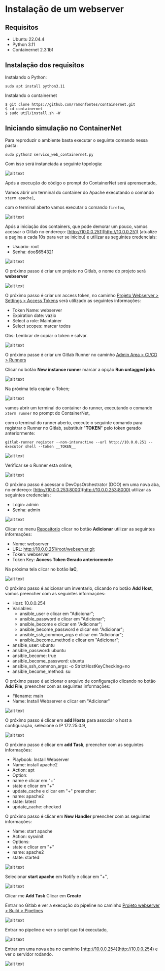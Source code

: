 # Instalação de um webserver

## Requisitos
*  Ubuntu 22.04.4
*  Python 3.11
*  Containernet 2.3.1b1

## Instalação dos requisitos

Instalando o Python:

```shell
sudo apt install python3.11
```

Instalando o containernet

```shell
$ git clone https://github.com/ramonfontes/containernet.git
$ cd containernet
$ sudo util/install.sh -W
```

## Iniciando simulação no ContainerNet

Para reproduzir o ambiente basta executar o seguinte comando nessa pasta:

```shell
sudo python3 servico_web_containernet.py
```
Com isso será instanciada a seguinte topologia:

![alt text](images/webserver_topology.png "Webserver Topology")

Após a execução do código o prompt do ContainerNet será aprensentado,

Vamos abrir um terminal do container do Apache executando o comando `xterm apache1`,

com o terminal aberto vamos executar o comando `firefox`,

![alt text](images/prompt_containernet.png "Prompt ContainerNet")


Após a iniciação dos containers, que pode demorar um pouco, vamos acessar o Gitlab no endereço: [http://10.0.0.251](http://10.0.0.251) (atualize a pagina a cada 10s para ver se iniciou)
e utilizar as seguintes credenciais:
*  Usuario: root
*    Senha: doo$654321

![alt text](images/gitlab_login.png "Gitlab Login")

O próximo passo é criar um projeto no Gitlab, o nome do projeto será **webserver**

![alt text](images/gitlab_project.png "Gitlab Project")

O próximo passo é criar um access token, no caminho [Projeto Webserver > Settings > Access Tokens](http://172.25.0.7/root/webserver/-/settings/access_tokens)
será utilizado as seguintes informações:
*   Token Name: webserver
*   Expiration date: vazio
*   Select a role: Maintainer
*   Select scopes: marcar todos

Obs: Lembrar de copiar o token e salvar.

![alt text](images/gitlab_access_token.png "Gitlab Access Token")

O próximo passe é criar um Gitlab Runner no caminho [Admin Area > CI/CD > Runners](http://172.25.0.7/admin/runners)

Clicar no botão **New instance runner**
marcar a opção **Run untagged jobs**

![alt text](images/gitlab_runner_01.png "Gitlab Runner")

Na próxima tela copiar o Token;

![alt text](images/gitlab_runner_02.png "Gitlab Runner Token")

vamos abrir um terminal do container do runner, executando o comando `xterm runner` no prompt do ContainerNet,

com o terminal do runner aberto, execute o seguinte comando para registrar o Runner no Gitlab, substituir "__TOKEN__" pelo token gerado anteriormente:

```shell
gitlab-runner register --non-interactive --url http://10.0.0.251 --executor shell --token __TOKEN__ 
```

![alt text](images/runner_prompt.png "Registry Runner")

Verificar se o Runner esta online,

![alt text](images/gitlab_runner_online.png "Gitlab Runner Online")

O próximo passo é acessar o DevOpsOrchestrator (DOO) em uma nova aba, no endereço: [http://10.0.0.253:8000](http://10.0.0.253:8000)
utilizar as seguintes credenciais:
*  Login: admin
*  Senha: admin

![alt text](images/doo_login.png "DOO Login")

Clicar no menu [Repositorio](http://10.0.0.253:8000/repository/repo/)
clicar no botão **Adicionar**
utilizar as seguintes informações:

*  Nome: webserver
*  URL: http://10.0.0.251/root/webserver.git
*  Token: webserver
*  Token Key: __Access Token Gerado anteriormente__

Na próxima tela clicar no botão **IaC**,

![alt text](images/doo_repository_created.png "DOO Repository")

O próximo passo é adicionar um inventario, clicando no botão **Add Host**,
vamos preencher com as seguintes informações:
* Host: 10.0.0.254
* Variables:
  *  ansible_user e clicar em "Adicionar";
  *  ansible_password e clicar em "Adicionar";
  *  ansible_become e clicar em "Adicionar";
  *  ansible_become_password e clicar em "Adicionar";
  *  ansible_ssh_common_args e clicar em "Adicionar";
  *  ansible_become_method e clicar em "Adicionar";
* ansible_user: ubuntu
* ansible_password: ubuntu
* ansible_become: true
* ansible_become_password: ubuntu
* ansible_ssh_common_args: -o StrictHostKeyChecking=no
* ansible_become_method: su

O próximo passo é adicionar o arquivo de configuração clicando no botão **Add File**,
preencher com as seguintes informações:
* Filename: main
* Name: Install Webserver e clicar em "Adicionar"

![alt text](images/doo_file.png "DOO File")

O próximo passo é clicar em **add Hosts** para associar o host a configuração,
selecione o IP 172.25.0.9,

![alt text](images/doo_file_host.png "DOO Host in File")

O próximo passo é clicar em **add Task**,
preencher com as seguintes informações:
*  Playbook: Install Webserver
*  Name: install apache2
*  Action: apt
*  Option:
  *  name e clicar em "+"
  *  state e clicar em "+"
  *  update_cache e clicar em "+"
preencher:
* name: apache2
* state: latest
* update_cache: checked

O próximo passo é clicar em **New Handler**
preencher com as seguintes informações:
*    Name: start apache
*  Action: sysvinit
*  Options:
  *  state e clicar em "+"
*  name: apache2
*  state: started

![alt text](images/doo_handler.png "DOO Handler")

Selecionar **start apache** em Notify e clicar em "+",

![alt text](images/doo_task.png "DOO Task")

Clicar me **Add Task**
Clicar em **Create**

Entrar no Gitlab e ver a execução do pipeline no caminho [Projeto webserver > Build > Pipelines ](http://172.25.0.7/root/webserver/-/pipelines)

![alt text](images/gitlab_pipeline_01.png "Gitlab Pipelines")

Entrar no pipeline e ver o script que foi executado,

![alt text](images/gitlab_pipeline_02.png "Gitlab Pipeline")

Entrar em uma nova aba no caminho [http://10.0.0.254](http://10.0.0.254) e ver o servidor rodando.

![alt text](images/apache_rodando.png "Apache rodando")




